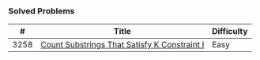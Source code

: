 ### Solved Problems

| #   |                                 Title                               | Difficulty |
|-----|---------------------------------------------------------------------|------------|
| 3258 | [Count Substrings That Satisfy K Constraint I](https://leetcode.com/problems/count-substrings-that-satisfy-k-constraint-i/) | Easy |
